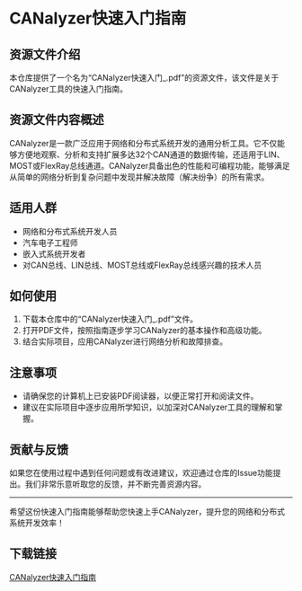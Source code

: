 # CANalyzer快速入门指南

## 资源文件介绍

本仓库提供了一个名为“CANalyzer快速入门_.pdf”的资源文件，该文件是关于CANalyzer工具的快速入门指南。

## 资源文件内容概述

CANalyzer是一款广泛应用于网络和分布式系统开发的通用分析工具。它不仅能够方便地观察、分析和支持扩展多达32个CAN通道的数据传输，还适用于LIN、MOST或FlexRay总线通道。CANalyzer具备出色的性能和可编程功能，能够满足从简单的网络分析到复杂问题中发现并解决故障（解决纷争）的所有需求。

## 适用人群

- 网络和分布式系统开发人员
- 汽车电子工程师
- 嵌入式系统开发者
- 对CAN总线、LIN总线、MOST总线或FlexRay总线感兴趣的技术人员

## 如何使用

1. 下载本仓库中的“CANalyzer快速入门_.pdf”文件。
2. 打开PDF文件，按照指南逐步学习CANalyzer的基本操作和高级功能。
3. 结合实际项目，应用CANalyzer进行网络分析和故障排查。

## 注意事项

- 请确保您的计算机上已安装PDF阅读器，以便正常打开和阅读文件。
- 建议在实际项目中逐步应用所学知识，以加深对CANalyzer工具的理解和掌握。

## 贡献与反馈

如果您在使用过程中遇到任何问题或有改进建议，欢迎通过仓库的Issue功能提出。我们非常乐意听取您的反馈，并不断完善资源内容。

---

希望这份快速入门指南能够帮助您快速上手CANalyzer，提升您的网络和分布式系统开发效率！

## 下载链接

[CANalyzer快速入门指南](https://pan.quark.cn/s/68928b5e6c97)
